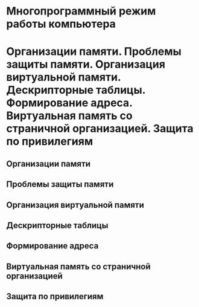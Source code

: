 Многопрограммный режим работы компьютера
====

Организации памяти.
Проблемы защиты памяти.
Организация виртуальной памяти.
Дескрипторные таблицы.
Формирование адреса.
Виртуальная память со страничной организацией.
Защита по привилегиям
====

Организации памяти
----

Проблемы защиты памяти
----

Организация виртуальной памяти
----

Дескрипторные таблицы
----

Формирование адреса
----

Виртуальная память со страничной организацией
----

Защита по привилегиям
----
